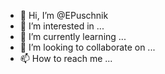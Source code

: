 - 👋 Hi, I’m @EPuschnik
- 👀 I’m interested in ...
- 🌱 I’m currently learning ...
- 💞️ I’m looking to collaborate on ...
- 📫 How to reach me ...

<!---
EPuschnik/EPuschnik is a ✨ special ✨ repository because its `README.md` (this file) appears on your GitHub profile.
You can click the Preview link to take a look at your changes.
--->
